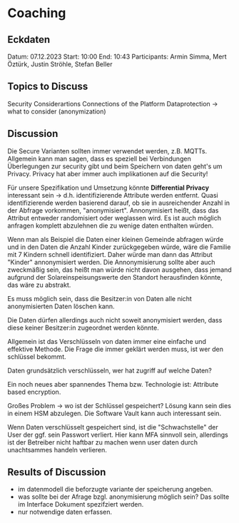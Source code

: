 # Coaching

## Eckdaten

Datum: 07.12.2023
Start: 10:00
End: 10:43
Participants: Armin Simma, Mert Öztürk, Justin Ströhle, Stefan Beller

## Topics to Discuss

Security Considerartions
Connections of the Platform
Dataprotection -> what to consider (anonymization)

## Discussion

Die Secure Varianten sollten immer verwendet werden, z.B. MQTTs.
Allgemein kann man sagen, dass es speziell bei Verbindungen Überlegungen zur security gibt und beim Speichern von daten geht's um Privacy. Privacy hat aber immer auch implikationen auf die Security!

Für unsere Spezifikation und Umsetzung könnte **Differential Privacy** interessant sein -> d.h. identifizierende Attribute werden entfernt. Quasi identifizierende werden basierend darauf, ob sie in ausreichender Anzahl in der Abfrage vorkommen, "anonymisiert". Annonymisiert heißt, dass das Attribut entweder randomisiert oder weglassen wird. Es ist auch möglich anfragen komplett abzulehnen die zu wenige daten enthalten würden.

Wenn man als Beispiel die Daten einer kleinen Gemeinde abfragen würde und in den Daten die Anzahl Kinder zurückgegeben würde, wäre die Familie mit 7 Kindern schnell identifiziert. Daher würde man dann das Attribut "Kinder" annonymisiert werden. Die Annonymisierung sollte aber auch zweckmäßig sein, das heißt man würde nicht davon ausgehen, dass jemand aufgrund der Solareinspeisungswerte den Standort herausfinden könnte, das wäre zu abstrakt.

Es muss möglich sein, dass die Besitzer:in von Daten alle nicht anonymisierten Daten löschen kann.

Die Daten dürfen allerdings auch nicht soweit anonymisiert werden, dass diese keiner Besitzer:in zugeordnet werden könnte.

Allgemein ist das Verschlüsseln von daten immer eine einfache und effektive Methode. Die Frage die immer geklärt werden muss, ist wer den schlüssel bekommt.

Daten grundsätzlich verschlüsseln, wer hat zugriff auf welche Daten?

Ein noch neues aber spannendes Thema bzw. Technologie ist: Attribute based encryption.

Großes Problem -> wo ist der Schlüssel gespeichert? Lösung kann sein dies in einem HSM abzulegen. Die Software Vault kann auch interessant sein.

Wenn Daten verschlüsselt gespeichert sind, ist die "Schwachstelle" der User der ggf. sein Passwort verliert. Hier kann MFA sinnvoll sein, allerdings ist der Betreiber nicht haftbar zu machen wenn user daten durch unachtsammes handeln verlieren.

## Results of Discussion

- im datenmodell die beforzugte variante der speicherung angeben.
- was sollte bei der Afrage bzgl. anonymisierung möglich sein? Das sollte im Interface Dokument spezifziert werden.
- nur notwendige daten erfassen.

